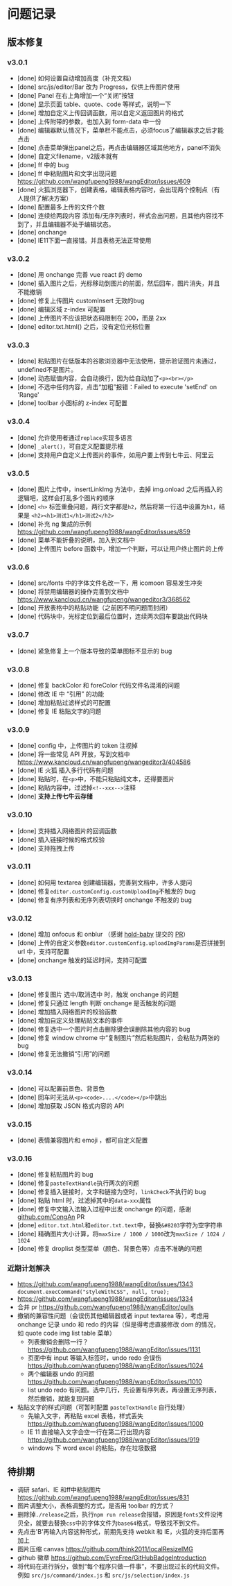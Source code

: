 # 问题记录

## 版本修复

### v3.0.1 

- [done] 如何设置自动增加高度（补充文档）
- [done] src/js/editor/Bar 改为 Progress，仅供上传图片使用
- [done] Panel 在右上角增加一个“关闭”按钮
- [done] 显示页面 table、quote、code 等样式，说明一下
- [done] 增加自定义上传回调函数，用以自定义返回图片的格式
- [done] 上传附带的参数，也加入到 form-data 中一份
- [done] 编辑器默认情况下，菜单栏不能点击，必须focus了编辑器求之后才能点击
- [done] 点击菜单弹出panel之后，再点击编辑器区域其他地方，panel不消失
- [done] 自定义filename，v2版本就有
- [done] ff 中的 bug
- [done] ff 中粘贴图片和文字出现问题 https://github.com/wangfupeng1988/wangEditor/issues/609
- [done] 火狐浏览器下，创建表格，编辑表格内容时，会出现两个控制点（有人提供了解决方案）
- [done] 配置最多上传的文件个数
- [done] 连续给两段内容 添加有/无序列表时，样式会出问题，且其他内容找不到了，并且编辑器不处于编辑状态。
- [done] onchange
- [done] IE11下面一直报错。并且表格无法正常使用

### v3.0.2

- [done] 用 onchange 完善 vue react 的 demo
- [done] 插入图片之后，光标移动到图片的前面，然后回车，图片消失，并且不能撤销
- [done] 修复上传图片 customInsert 无效的bug
- [done] 编辑区域 z-index 可配置
- [done] 上传图片不应该把状态码限制在 200，而是 2xx
- [done] editor.txt.html() 之后，没有定位光标位置

### v3.0.3

- [done] 粘贴图片在低版本的谷歌浏览器中无法使用，提示验证图片未通过，undefined不是图片。
- [done] 动态赋值内容，会自动换行，因为给自动加了`<p><br></p>`
- [done] 不选中任何内容，点击“加粗”报错：Failed to execute 'setEnd' on 'Range' 
- [done] toolbar 小图标的 z-index 可配置

### v3.0.4

- [done] 允许使用者通过`replace`实现多语言
- [done] `_alert()`，可自定义配置提示框
- [done] 支持用户自定义上传图片的事件，如用户要上传到七牛云、阿里云

### v3.0.5

- [done] 图片上传中，insertLinkImg 方法中，去掉 img.onload 之后再插入的逻辑吧，这样会打乱多个图片的顺序
- [done] `<h>` 标签重叠问题，两行文字都是`h2`，然后将第一行选中设置为`h1`，结果是 `<h2><h1>测试1</h1>测试2</h2>`
- [done] 补充 ng 集成的示例 https://github.com/wangfupeng1988/wangEditor/issues/859
- [done] 菜单不能折叠的说明，加入到文档中
- [done] 上传图片 before 函数中，增加一个判断，可以让用户终止图片的上传

### v3.0.6

- [done] src/fonts 中的字体文件名改一下，用 icomoon 容易发生冲突
- [done] 将禁用编辑器的操作完善到文档中 https://www.kancloud.cn/wangfupeng/wangeditor3/368562
- [done] 开放表格中的粘贴功能（之前因不明问题而封闭）
- [done] 代码块中，光标定位到最后位置时，连续两次回车要跳出代码块

### v3.0.7

- [done] 紧急修复上一个版本导致的菜单图标不显示的 bug

### v3.0.8

- [done] 修复 backColor 和 foreColor 代码文件名混淆的问题
- [done] 修改 IE 中 “引用” 的功能
- [done] 增加粘贴过滤样式的可配置
- [done] 修复 IE 粘贴文字的问题

### v3.0.9

- [done] config 中，上传图片的 token 注视掉
- [done] 将一些常见 API 开放，写到文档中 https://www.kancloud.cn/wangfupeng/wangeditor3/404586
- [done] IE 火狐 插入多行代码有问题
- [done] 粘贴时，在`<p>`中，不能只粘贴纯文本，还得要图片 
- [done] 粘贴内容中，过滤掉`<!--xxx-->`注释
- [done] **支持上传七牛云存储**

### v3.0.10

- [done] 支持插入网络图片的回调函数
- [done] 插入链接时候的格式校验
- [done] 支持拖拽上传

### v3.0.11

- [done] 如何用 textarea 创建编辑器，完善到文档中，许多人提问
- [done] 修复`editor.customConfig.customUploadImg`不触发的 bug
- [done] 修复有序列表和无序列表切换时 onchange 不触发的 bug

### v3.0.12

- [done] 增加 onfocus 和 onblur （感谢 [hold-baby](https://github.com/hold-baby) 提交的 [PR](https://github.com/wangfupeng1988/wangEditor/pull/1076)）
- [done] 上传的自定义参数`editor.customConfig.uploadImgParams`是否拼接到 url 中，支持可配置
- [done] onchange 触发的延迟时间，支持可配置

### v3.0.13

- [done] 修复图片 选中/取消选中 时，触发 onchange 的问题
- [done] 修复只通过 length 判断 onchange 是否触发的问题
- [done] 增加插入网络图片的校验函数
- [done] 增加自定义处理粘贴文本的事件
- [done] 修复选中一个图片时点击删除键会误删除其他内容的 bug 
- [done] 修复 window chrome 中“复制图片”然后粘贴图片，会粘贴为两张的 bug 
- [done] 修复无法撤销“引用”的问题

### v3.0.14

- [done] 可以配置前景色、背景色
- [done] 回车时无法从`<p><code>....</code></p>`中跳出
- [done] 增加获取 JSON 格式内容的 API

### v3.0.15

- [done] 表情兼容图片和 emoji ，都可自定义配置

### v3.0.16

- [done] 修复粘贴图片的 bug
- [done] 修复`pasteTextHandle`执行两次的问题
- [done] 修复插入链接时，文字和链接为空时，`linkCheck`不执行的 bug
- [done] 粘贴 html 时，过滤掉其中的`data-xxx`属性
- [done] 修复中文输入法输入过程中出发 onchange 的问题，感谢 [github.com/CongAn](https://github.com/CongAn) PR
- [done] `editor.txt.html`和`editor.txt.text`中，替换`&#8203`字符为空字符串
- [done] 精确图片大小计算，将`maxSize / 1000 / 1000`改为`maxSize / 1024 / 1024`
- [done] 修复 droplist 类型菜单（颜色、背景色等）点击不准确的问题

### 近期计划解决

- https://github.com/wangfupeng1988/wangEditor/issues/1343 `document.execCommand("styleWithCSS", null, true);`
- https://github.com/wangfupeng1988/wangEditor/issues/1334
- 合并 pr https://github.com/wangfupeng1988/wangEditor/pulls
- 撤销的兼容性问题（会误伤其他编辑器或者 input textarea 等），考虑用 onchange 记录 undo 和 redo 的内容（但是得考虑直接修改 dom 的情况，如 quote code img list table 菜单）
    - 列表撤销会删除一行？https://github.com/wangfupeng1988/wangEditor/issues/1131
    - 页面中有 input 等输入标签时，undo redo 会误伤 https://github.com/wangfupeng1988/wangEditor/issues/1024
    - 两个编辑器 undo 的问题 https://github.com/wangfupeng1988/wangEditor/issues/1010
    - list undo redo 有问题。选中几行，先设置有序列表，再设置无序列表，然后撤销，就能复现问题
- 粘贴文字的样式问题（可暂时配置 `pasteTextHandle` 自行处理）
    - 先输入文字，再粘贴 excel 表格，样式丢失 https://github.com/wangfupeng1988/wangEditor/issues/1000
    - IE 11 直接输入文字会空一行在第二行出现内容 https://github.com/wangfupeng1988/wangEditor/issues/919
    - windows 下 word excel 的粘贴，存在垃圾数据

## 待排期

- 调研 safari、IE 和ff中粘贴图片  https://github.com/wangfupeng1988/wangEditor/issues/831
- 图片调整大小，表格调整的方式，是否用 toolbar 的方式？
- 删除掉`./release`之后，执行`npm run release`会报错，原因是`fonts`文件没拷贝全，就要去替换`css`中的字体文件为`base64`格式，导致找不到文件。
- 先点击'B'再输入内容这种形式，前期先支持 webkit 和 IE，火狐的支持后面再加上
- 图片压缩 canvas https://github.com/think2011/localResizeIMG 
- github 徽章 https://github.com/EyreFree/GitHubBadgeIntroduction
- 将代码在进行拆分，做到“每个程序只做一件事”，不要出现过长的代码文件。例如 `src/js/command/index.js` 和 `src/js/selection/index.js`

